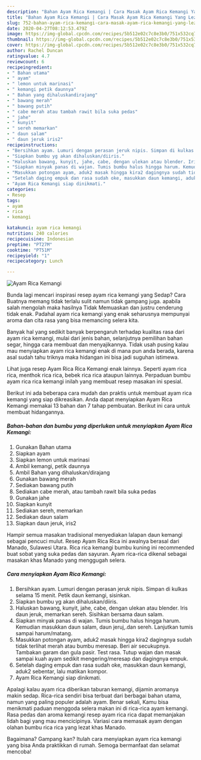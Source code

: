 ```yaml
---
description: "Bahan Ayam Rica Kemangi | Cara Masak Ayam Rica Kemangi Yang Lezat"
title: "Bahan Ayam Rica Kemangi | Cara Masak Ayam Rica Kemangi Yang Lezat"
slug: 752-bahan-ayam-rica-kemangi-cara-masak-ayam-rica-kemangi-yang-lezat
date: 2020-04-27T08:12:53.479Z
image: https://img-global.cpcdn.com/recipes/5b512e02c7c8e3b0/751x532cq70/ayam-rica-kemangi-foto-resep-utama.jpg
thumbnail: https://img-global.cpcdn.com/recipes/5b512e02c7c8e3b0/751x532cq70/ayam-rica-kemangi-foto-resep-utama.jpg
cover: https://img-global.cpcdn.com/recipes/5b512e02c7c8e3b0/751x532cq70/ayam-rica-kemangi-foto-resep-utama.jpg
author: Rachel Duncan
ratingvalue: 4.7
reviewcount: 6
recipeingredient:
- " Bahan utama"
- " ayam"
- " lemon untuk marinasi"
- " kemangi petik daunnya"
- " Bahan yang dihaluskandirajang"
- " bawang merah"
- " bawang putih"
- " cabe merah atau tambah rawit bila suka pedas"
- " jahe"
- " kunyit"
- " sereh memarkan"
- " daun salam"
- " daun jeruk iris2"
recipeinstructions:
- "Bersihkan ayam. Lumuri dengan perasan jeruk nipis. Simpan di kulkas selama 15 menit. Petik daun kemangi, sisinkan."
- "Siapkan bumbu yg akan dihaluskan/diiris."
- "Haluskan bawang, kunyit, jahe, cabe, dengan ulekan atau blender. Iris daun jeruk, memarkan sereh. Sisihkan bersama daun salam."
- "Siapkan minyak panas di wajan. Tumis bumbu halus hingga harum. Kemudian masukkan daun salam, daun jeruj,.dan sereh. Lanjutkan tumis sampai harum/matang."
- "Masukkan potongan ayam, aduk2 masak hingga kira2 dagingnya sudah tidak terlihat merah atau bumbu meresap. Beri air secukupnya. Tambakan garam dan gula pasir. Test rasa. Tutup wajan dan masak sampai kuah ayam sedikit mengering/meresap dan dagingnya empuk."
- "Setelah daging empuk dan rasa sudah oke, masukkan daun kemangi, aduk2 sebentar, lalu matikan kompor."
- "Ayam Rica Kemangi siap dinikmati."
categories:
- Resep
tags:
- ayam
- rica
- kemangi

katakunci: ayam rica kemangi 
nutrition: 240 calories
recipecuisine: Indonesian
preptime: "PT27M"
cooktime: "PT51M"
recipeyield: "1"
recipecategory: Lunch

---
```



![Ayam Rica Kemangi](https://img-global.cpcdn.com/recipes/5b512e02c7c8e3b0/751x532cq70/ayam-rica-kemangi-foto-resep-utama.jpg)

Bunda lagi mencari inspirasi resep ayam rica kemangi yang Sedap? Cara Buatnya memang tidak terlalu sulit namun tidak gampang juga. apabila salah mengolah maka hasilnya Tidak Memuaskan dan justru cenderung tidak enak. Padahal ayam rica kemangi yang enak seharusnya mempunyai aroma dan cita rasa yang bisa memancing selera kita.

Banyak hal yang sedikit banyak berpengaruh terhadap kualitas rasa dari ayam rica kemangi, mulai dari jenis bahan, selanjutnya pemilihan bahan segar, hingga cara membuat dan menyajikannya. Tidak usah pusing kalau mau menyiapkan ayam rica kemangi enak di mana pun anda berada, karena asal sudah tahu triknya maka hidangan ini bisa jadi suguhan istimewa.

Lihat juga resep Ayam Rica Rica Kemangi enak lainnya. Seperti ayam rica rica, menthok rica rica, bebek rica rica ataupun lainnya. Perpaduan bumbu ayam rica rica kemangi inilah yang membuat resep masakan ini spesial.


Berikut ini ada beberapa cara mudah dan praktis untuk membuat ayam rica kemangi yang siap dikreasikan. Anda dapat menyiapkan Ayam Rica Kemangi memakai 13 bahan dan 7 tahap pembuatan. Berikut ini cara untuk membuat hidangannya.

<!--inarticleads1-->

##### Bahan-bahan dan bumbu yang diperlukan untuk menyiapkan Ayam Rica Kemangi:

1. Gunakan  Bahan utama
1. Siapkan  ayam
1. Siapkan  lemon untuk marinasi
1. Ambil  kemangi, petik daunnya
1. Ambil  Bahan yang dihaluskan/dirajang
1. Gunakan  bawang merah
1. Sediakan  bawang putih
1. Sediakan  cabe merah, atau tambah rawit bila suka pedas
1. Gunakan  jahe
1. Siapkan  kunyit
1. Sediakan  sereh, memarkan
1. Sediakan  daun salam
1. Siapkan  daun jeruk, iris2


Hampir semua masakan tradisional menyediakan lalapan daun kemangi sebagai pencuci mulut. Resep Ayam Rica Rica ini awalnya berasal dari Manado, Sulawesi Utara. Rica rica kemangi bumbu kuning ini recommended buat sobat yang suka pedas dan sayuran. Ayam rica-rica dikenal sebagai masakan khas Manado yang menggugah selera. 

<!--inarticleads2-->

##### Cara menyiapkan Ayam Rica Kemangi:

1. Bersihkan ayam. Lumuri dengan perasan jeruk nipis. Simpan di kulkas selama 15 menit. Petik daun kemangi, sisinkan.
1. Siapkan bumbu yg akan dihaluskan/diiris.
1. Haluskan bawang, kunyit, jahe, cabe, dengan ulekan atau blender. Iris daun jeruk, memarkan sereh. Sisihkan bersama daun salam.
1. Siapkan minyak panas di wajan. Tumis bumbu halus hingga harum. Kemudian masukkan daun salam, daun jeruj,.dan sereh. Lanjutkan tumis sampai harum/matang.
1. Masukkan potongan ayam, aduk2 masak hingga kira2 dagingnya sudah tidak terlihat merah atau bumbu meresap. Beri air secukupnya. Tambakan garam dan gula pasir. Test rasa. Tutup wajan dan masak sampai kuah ayam sedikit mengering/meresap dan dagingnya empuk.
1. Setelah daging empuk dan rasa sudah oke, masukkan daun kemangi, aduk2 sebentar, lalu matikan kompor.
1. Ayam Rica Kemangi siap dinikmati.


Apalagi kalau ayam rica diberikan taburan kemangi, dijamin aromanya makin sedap. Rica-rica sendiri bisa terbuat dari berbagai bahan utama, namun yang paling populer adalah ayam. Benar sekali, Kamu bisa menikmati paduan menggoda selera makan ini di rica-rica ayam kemangi. Rasa pedas dan aroma kemangi resep ayam rica rica dapat memanjakan lidah bagi yang mau mencicipinya. Variasi cara memasak ayam dengan olahan bumbu rica rica yang lezat khas Manado. 

Bagaimana? Gampang kan? Itulah cara menyiapkan ayam rica kemangi yang bisa Anda praktikkan di rumah. Semoga bermanfaat dan selamat mencoba!
